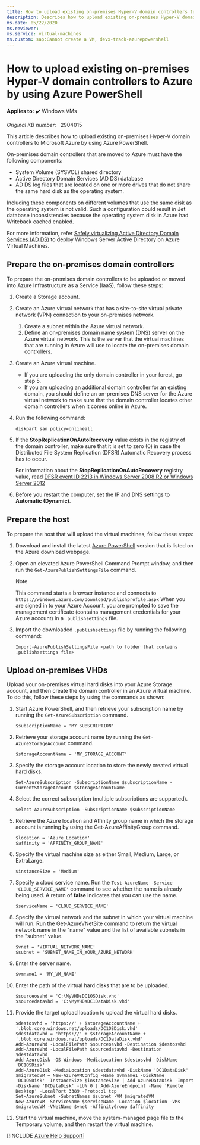 ```yaml
---
title: How to upload existing on-premises Hyper-V domain controllers to Azure by using Azure PowerShell
description: Describes how to upload existing on-premises Hyper-V domain controllers to Azure by using Azure PowerShell.
ms.date: 05/22/2020
ms.reviewer: 
ms.service: virtual-machines
ms.custom: sap:Cannot create a VM, devx-track-azurepowershell
---
```

# How to upload existing on-premises Hyper-V domain controllers to Azure by using Azure PowerShell

**Applies to:** :heavy_check_mark: Windows VMs

_Original KB number:_ &nbsp; 2904015

This article describes how to upload existing on-premises Hyper-V domain controllers to Microsoft Azure by using Azure PowerShell.

On-premises domain controllers that are moved to Azure must have the following components:

- System Volume (SYSVOL) shared directory
- Active Directory Domain Services (AD DS) database
- AD DS log files that are located on one or more drives that do not share the same hard disk as the operating system.

Including these components on different volumes that use the same disk as the operating system is not valid. Such a configuration could result in Jet database inconsistencies because the operating system disk in Azure had Writeback cached enabled.

For more information, refer [Safely virtualizing Active Directory Domain Services (AD DS)](/windows-server/identity/ad-ds/introduction-to-active-directory-domain-services-ad-ds-virtualization-level-100) to deploy Windows Server Active Directory on Azure Virtual Machines.

## Prepare the on-premises domain controllers

To prepare the on-premises domain controllers to be uploaded or moved into Azure Infrastructure as a Service (IaaS), follow these steps:

1. Create a Storage account.
2. Create an Azure virtual network that has a site-to-site virtual private network (VPN) connection to your on-premises network.
   1. Create a subnet within the Azure virtual network.
   2. Define an on-premises domain name system (DNS) server on the Azure virtual network. This is the server that the virtual machines that are running in Azure will use to locate the on-premises domain controllers.
3. Create an Azure virtual machine.
   - If you are uploading the only domain controller in your forest, go step 5.
   - If you are uploading an additional domain controller for an existing domain, you should define an on-premises DNS server for the Azure virtual network to make sure that the domain controller locates other domain controllers when it comes online in Azure.
4. Run the following command:

    ```console
    diskpart san policy=onlineall
    ```

5. If the **StopReplicationOnAutoRecovery** value exists in the registry of the domain controller, make sure that it is set to zero (0) in case the Distributed File System Replication (DFSR) Automatic Recovery process has to occur.

    For information about the **StopReplicationOnAutoRecovery**  registry value, read [DFSR event ID 2213 in Windows Server 2008 R2 or Windows Server 2012](https://support.microsoft.com/help/2846759)

6. Before you restart the computer, set the IP and DNS settings to **Automatic (Dynamic)**.

## Prepare the host

To prepare the host that will upload the virtual machines, follow these steps:

1. Download and install the latest [Azure PowerShell](https://azure.microsoft.com/downloads/)  version that is listed on the Azure download webpage.
2. Open an elevated Azure PowerShell Command Prompt window, and then run the `Get-AzurePublishSettingsFile` command.

    > [!NOTE]
    >  This command starts a browser instance and connects to `https://windows.azure.com/download/publishprofile.aspx` When you are signed in to your Azure Account, you are prompted to save the management certificate (contains management credentials for your Azure account) in a `.publishsettings` file.
3. Import the downloaded `.publishsettings` file by running the following command:

    ```azurepowershell
    Import-AzurePublishSettingsFile <path to folder that contains .publishsettings file>
    ```

## Upload on-premises VHDs

Upload your on-premises virtual hard disks into your Azure Storage account, and then create the domain controller in an Azure virtual machine. To do this, follow these steps by using the commands as shown:

1. Start Azure PowerShell, and then retrieve your subscription name by running the `Get-AzureSubscription` command.

    ```azurepowershell
    $subscriptionName = 'MY SUBSCRIPTION'
    ```

2. Retrieve your storage account name by running the `Get-AzureStorageAccount` command.

    ```azurepowershell
    $storageAccountName = 'MY_STORAGE_ACCOUNT'
    ```

3. Specify the storage account location to store the newly created virtual hard disks.

    ```azurepowershell
    Set-AzureSubscription -SubscriptionName $subscriptionName -CurrentStorageAccount $storageAccountName
    ```

4. Select the correct subscription (multiple subscriptions are supported).

    ```azurepowershell
    Select-AzureSubscription -SubscriptionName $subscriptionName
    ```

5. Retrieve the Azure location and Affinity group name in which the storage account is running by using the Get-AzureAffinityGroup command.

    ```azurepowershell
    $location = 'Azure_Location'
    $affinity = 'AFFINITY_GROUP_NAME'
    ```

6. Specify the virtual machine size as either Small, Medium, Large, or ExtraLarge.

    ```azurepowershell
    $instanceSize = 'Medium'
    ```

7. Specify a cloud service name. Run the `Test-AzureName -Service 'CLOUD_SERVICE_NAME'` command to see whether the name is already being used. A return of **false** indicates that you can use the name.

    ```azurepowershell
    $serviceName = 'CLOUD_SERVICE_NAME'
    ```

8. Specify the virtual network and the subnet in which your virtual machine will run. Run the Get-AzureVNetSite command to return the virtual network name in the "name" value and the list of available subnets in the "subnet" value.

    ```azurepowershell
    $vnet = 'VIRTUAL_NETWORK_NAME'
    $subnet = 'SUBNET_NAME_IN_YOUR_AZURE_NETWORK'
    ```

9. Enter the server name.

    ```azurepowershell
    $vmname1 = 'MY_VM_NAME'
    ```

10. Enter the path of the virtual hard disks that are to be uploaded.

    ```azurepowershell
    $sourceosvhd = 'C:\MyVHDsDC1OSDisk.vhd'
    $sourcedatavhd = 'C:\MyVHDsDC1DataDisk.vhd'
    ```

11. Provide the target upload location to upload the virtual hard disks.

    ```azurepowershell
    $destosvhd = 'https://' + $storageAccountName + '.blob.core.windows.net/uploads/DC1OSDisk.vhd'
    $destdatavhd = 'https://' + $storageAccountName + '.blob.core.windows.net/uploads/DC1DataDisk.vhd'
    Add-AzureVhd -LocalFilePath $sourceosvhd -Destination $destosvhd
    Add-AzureVhd -LocalFilePath $sourcedatavhd -Destination $destdatavhd
    Add-AzureDisk -OS Windows -MediaLocation $destosvhd -DiskName 'DC1OSDisk'
    Add-AzureDisk -MediaLocation $destdatavhd -DiskName 'DC1DataDisk'
    $migratedVM = New-AzureVMConfig -Name $vmname1 -DiskName 'DC1OSDisk' -InstanceSize $instanceSize | Add-AzureDataDisk -Import -DiskName 'DCDataDisk' -LUN 0 | Add-AzureEndpoint -Name 'Remote Desktop' -LocalPort 3389 -Protocol tcp
    Set-AzureSubnet -SubnetNames $subnet -VM $migratedVM
    New-AzureVM -ServiceName $serviceName -Location $location -VMs $migratedVM -VNetName $vnet -AffinityGroup $affinity
    ```

12. Start the virtual machine, move the system-managed page file to the Temporary volume, and then restart the virtual machine.

[!INCLUDE [Azure Help Support](../../../includes/azure-help-support.md)]
